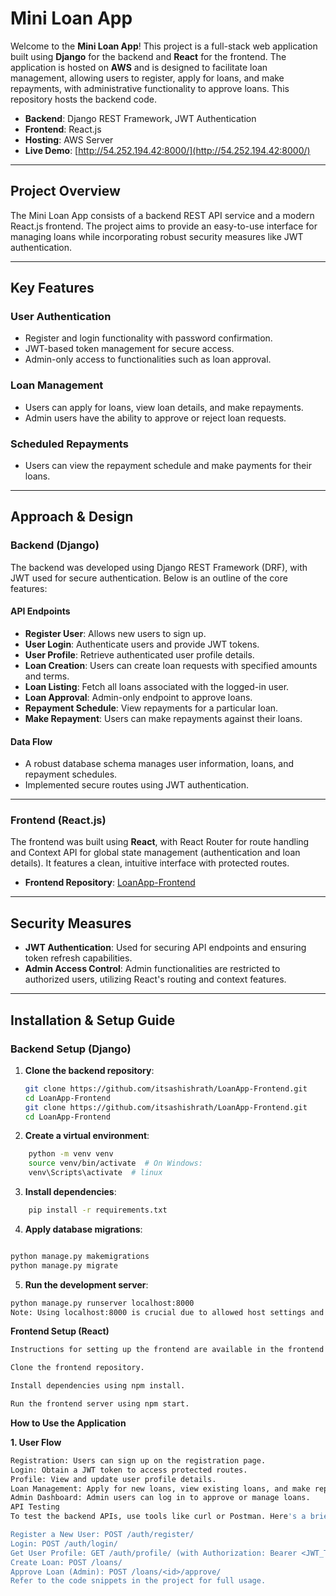 # Mini Loan App

Welcome to the **Mini Loan App**! This project is a full-stack web application built using **Django** for the backend and **React** for the frontend. The application is hosted on **AWS** and is designed to facilitate loan management, allowing users to register, apply for loans, and make repayments, with administrative functionality to approve loans. This repository hosts the backend code.

- **Backend**: Django REST Framework, JWT Authentication
- **Frontend**: React.js
- **Hosting**: AWS Server
- **Live Demo**: [http://54.252.194.42:8000/](http://54.252.194.42:8000/)

---

## Project Overview

The Mini Loan App consists of a backend REST API service and a modern React.js frontend. The project aims to provide an easy-to-use interface for managing loans while incorporating robust security measures like JWT authentication.

---

## Key Features

### User Authentication
- Register and login functionality with password confirmation.
- JWT-based token management for secure access.
- Admin-only access to functionalities such as loan approval.

### Loan Management
- Users can apply for loans, view loan details, and make repayments.
- Admin users have the ability to approve or reject loan requests.

### Scheduled Repayments
- Users can view the repayment schedule and make payments for their loans.

---

## Approach & Design

### Backend (Django)
The backend was developed using Django REST Framework (DRF), with JWT used for secure authentication. Below is an outline of the core features:

#### API Endpoints
- **Register User**: Allows new users to sign up.
- **User Login**: Authenticate users and provide JWT tokens.
- **User Profile**: Retrieve authenticated user profile details.
- **Loan Creation**: Users can create loan requests with specified amounts and terms.
- **Loan Listing**: Fetch all loans associated with the logged-in user.
- **Loan Approval**: Admin-only endpoint to approve loans.
- **Repayment Schedule**: View repayments for a particular loan.
- **Make Repayment**: Users can make repayments against their loans.

#### Data Flow
- A robust database schema manages user information, loans, and repayment schedules.
- Implemented secure routes using JWT authentication.

---

### Frontend (React.js)
The frontend was built using **React**, with React Router for route handling and Context API for global state management (authentication and loan details). It features a clean, intuitive interface with protected routes.

- **Frontend Repository**: [LoanApp-Frontend](https://github.com/itsashishrath/LoanApp-Frontend)

---

## Security Measures
- **JWT Authentication**: Used for securing API endpoints and ensuring token refresh capabilities.
- **Admin Access Control**: Admin functionalities are restricted to authorized users, utilizing React's routing and context features.

---

## Installation & Setup Guide

### Backend Setup (Django)
1. **Clone the backend repository**:
   ```bash
   git clone https://github.com/itsashishrath/LoanApp-Frontend.git
   cd LoanApp-Frontend
   git clone https://github.com/itsashishrath/LoanApp-Frontend.git
   cd LoanApp-Frontend
   ```
2. **Create a virtual environment**:
```bash
    python -m venv venv
    source venv/bin/activate  # On Windows:
    venv\Scripts\activate  # linux
```
3. **Install dependencies**:
```bash
    pip install -r requirements.txt
```

4. **Apply database migrations**:

```bash

python manage.py makemigrations
python manage.py migrate
```

5. **Run the development server**:

```bash
python manage.py runserver localhost:8000
Note: Using localhost:8000 is crucial due to allowed host settings and CORS configurations.
```


**Frontend Setup (React)**
```bash
Instructions for setting up the frontend are available in the frontend repository.

Clone the frontend repository.

Install dependencies using npm install.

Run the frontend server using npm start.
```

**How to Use the Application**

**1. User Flow**
```bash
Registration: Users can sign up on the registration page.
Login: Obtain a JWT token to access protected routes.
Profile: View and update user profile details.
Loan Management: Apply for new loans, view existing loans, and make repayments.
Admin Dashboard: Admin users can log in to approve or manage loans.
API Testing
To test the backend APIs, use tools like curl or Postman. Here's a brief description of how to use some of the key endpoints:

Register a New User: POST /auth/register/
Login: POST /auth/login/
Get User Profile: GET /auth/profile/ (with Authorization: Bearer <JWT_TOKEN>)
Create Loan: POST /loans/
Approve Loan (Admin): POST /loans/<id>/approve/
Refer to the code snippets in the project for full usage.
```

